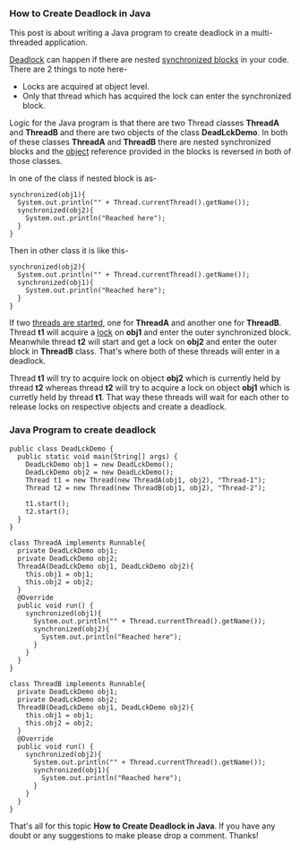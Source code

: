 ### How to Create Deadlock in Java

This post is about writing a Java program to create deadlock in a multi-threaded application.

[Deadlock](https://www.netjstech.com/2015/07/deadlock-in-java-multi-threading.html) can happen if there are nested [synchronized blocks](https://www.netjstech.com/2015/06/synchronization-in-java-multithreading-synchronizing-thread.html) in your code. There are 2 things to note here-

- Locks are acquired at object level.
- Only that thread which has acquired the lock can enter the synchronized block.

Logic for the Java program is that there are two Thread classes **ThreadA** and **ThreadB** and there are two objects of the class **DeadLckDemo**. In both of these classes **ThreadA** and **ThreadB** there are nested synchronized blocks and the [object](https://www.netjstech.com/2015/04/object-in-java.html) reference provided in the blocks is reversed in both of those classes.

In one of the class if nested block is as-

```
synchronized(obj1){
  System.out.println("" + Thread.currentThread().getName());
  synchronized(obj2){
    System.out.println("Reached here");
  }
}
```

Then in other class it is like this-

```
synchronized(obj2){
  System.out.println("" + Thread.currentThread().getName());
  synchronized(obj1){
    System.out.println("Reached here");
  }
}
```

If two [threads are started](https://www.netjstech.com/2015/06/can-we-start-same-thread-twice-in-java.html), one for **ThreadA** and another one for **ThreadB**. Thread **t1** will acquire a [lock](https://www.netjstech.com/2016/02/reentrantlock-in-java-concurrency.html) on **obj1** and enter the outer synchronized block. Meanwhile thread **t2** will start and get a lock on **obj2** and enter the outer block in **ThreadB** class. That's where both of these threads will enter in a deadlock.

Thread **t1** will try to acquire lock on object **obj2** which is currently held by thread **t2** whereas thread **t2** will try to acquire a lock on object **obj1** which is curretly held by thread **t1**. That way these threads will wait for each other to release locks on respective objects and create a deadlock.

### Java Program to create deadlock

```
public class DeadLckDemo {
  public static void main(String[] args) {
    DeadLckDemo obj1 = new DeadLckDemo();
    DeadLckDemo obj2 = new DeadLckDemo();
    Thread t1 = new Thread(new ThreadA(obj1, obj2), "Thread-1");
    Thread t2 = new Thread(new ThreadB(obj1, obj2), "Thread-2");
    
    t1.start();    
    t2.start();
  }
}

class ThreadA implements Runnable{
  private DeadLckDemo obj1;
  private DeadLckDemo obj2;
  ThreadA(DeadLckDemo obj1, DeadLckDemo obj2){
    this.obj1 = obj1;
    this.obj2 = obj2;
  }
  @Override
  public void run() {
    synchronized(obj1){
      System.out.println("" + Thread.currentThread().getName());
      synchronized(obj2){
        System.out.println("Reached here");
      }
    }      
  }   
}

class ThreadB implements Runnable{
  private DeadLckDemo obj1;
  private DeadLckDemo obj2;
  ThreadB(DeadLckDemo obj1, DeadLckDemo obj2){
    this.obj1 = obj1;
    this.obj2 = obj2;
  }
  @Override
  public void run() {
    synchronized(obj2){
      System.out.println("" + Thread.currentThread().getName());
      synchronized(obj1){
        System.out.println("Reached here");
      }
    }   
  }
}
```

That's all for this topic **How to Create Deadlock in Java**. If you have any doubt or any suggestions to make please drop a comment. Thanks!
